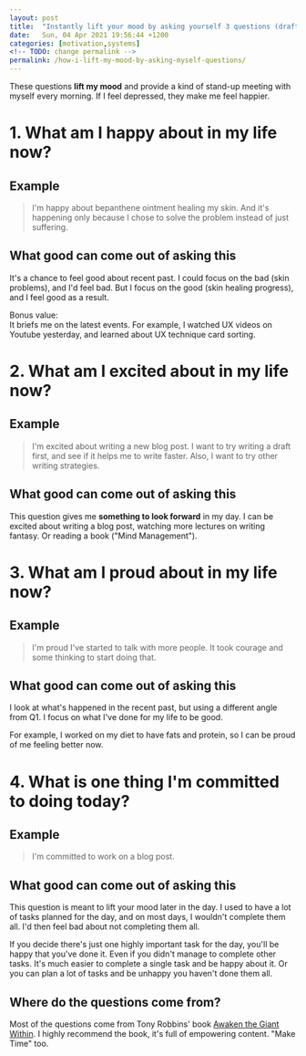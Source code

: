 ```yaml
---
layout: post
title:  "Instantly lift your mood by asking yourself 3 questions (draft)"
date:   Sun, 04 Apr 2021 19:56:44 +1200
categories: [motivation,systems]
<!-- TODO: change permalink -->
permalink: /how-i-lift-my-mood-by-asking-myself-questions/
---
```


<!-- Present, future, past -->
These questions **lift my mood** and provide a kind of stand-up meeting with
myself every morning. If I feel depressed, they make me feel happier.

# 1. What am I happy about in my life now?

## Example
> I'm happy about bepanthene ointment healing my skin. And it's happening only
  because I chose to solve the problem instead of just suffering.

## What good can come out of asking this

It's a chance to feel good about recent past. I could focus on the bad (skin
problems), and I'd feel bad. But I focus on the good (skin healing progress),
and I feel good as a result.

Bonus value:<br>
It briefs me on the latest events. For example, I watched UX videos on Youtube
yesterday, and learned about UX technique card sorting.

# 2. What am I excited about in my life now?

## Example

> I'm excited about writing a new blog post. I want to try writing a draft
> first, and see if it helps me to write faster. Also, I want to try other
> writing strategies.

## What good can come out of asking this

This question gives me **something to look forward** in my day. I can be excited
about writing a blog post, watching more lectures on writing fantasy. Or reading
a book ("Mind Management").

# 3. What am I proud about in my life now?

## Example
> I'm proud I've started to talk with more people. It took courage and some
> thinking to start doing that.

## What good can come out of asking this

I look at what's happened in the recent past, but using a different angle from
Q1. I focus on what I've done for my life to be good.

For example, I worked on my diet to have fats and protein, so I can be proud of
me feeling better now.

# 4. What is one thing I'm committed to doing today?

## Example
> I'm committed to work on a blog post.

## What good can come out of asking this

This question is meant to lift your mood later in the day. I used to have a lot
of tasks planned for the day, and on most days, I wouldn't complete them all.
I'd then feel bad about not completing them all.

If you decide there's just one highly important task for the day, you'll be
happy that you've done it. Even if you didn't manage to complete other tasks.
It's much easier to complete a single task and be happy about it. Or you can
plan a lot of tasks and be unhappy you haven't done them all.

## Where do the questions come from?

Most of the questions come from Tony Robbins' book [Awaken the Giant
Within](https://www.goodreads.com/book/show/180116.Awaken_the_Giant_Within?ac=1&from_search=true&qid=YRN1pWVUkI&rank=1). I highly recommend the book, it's full of empowering content. "Make Time" too.

